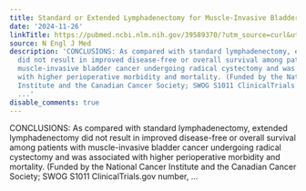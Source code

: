 ```yaml
---
title: Standard or Extended Lymphadenectomy for Muscle-Invasive Bladder Cancer
date: '2024-11-26'
linkTitle: https://pubmed.ncbi.nlm.nih.gov/39589370/?utm_source=curl&utm_medium=rss&utm_campaign=pubmed-2&utm_content=1LIK-026Y9bjRE4xDQ231BSa89BnY4O2Rfi-9WXQd8C31C6cqE&fc=20211015124055&ff=20241127173246&v=2.18.0.post9+e462414
source: N Engl J Med
description: 'CONCLUSIONS: As compared with standard lymphadenectomy, extended lymphadenectomy
  did not result in improved disease-free or overall survival among patients with
  muscle-invasive bladder cancer undergoing radical cystectomy and was associated
  with higher perioperative morbidity and mortality. (Funded by the National Cancer
  Institute and the Canadian Cancer Society; SWOG S1011 ClinicalTrials.gov number,
  ...'
disable_comments: true
---
```

CONCLUSIONS: As compared with standard lymphadenectomy, extended lymphadenectomy did not result in improved disease-free or overall survival among patients with muscle-invasive bladder cancer undergoing radical cystectomy and was associated with higher perioperative morbidity and mortality. (Funded by the National Cancer Institute and the Canadian Cancer Society; SWOG S1011 ClinicalTrials.gov number, ...